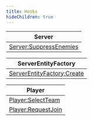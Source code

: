 ```yaml
---
title: Hooks
hideChildren: true
---
```

| Server                                                               |
| -------------------------------------------------------------------- |
| [Server:SuppressEnemies](/vext/ref/server/hook/serversuppressenemies) |

| ServerEntityFactory                                                          |
| ---------------------------------------------------------------------------- |
| [ServerEntityFactory:Create](/vext/ref/server/hook/serverentityfactorycreate) |

| Player                                                       |
| ------------------------------------------------------------ |
| [Player:SelectTeam](/vext/ref/server/hook/playerselectteam)   |
| [Player:RequestJoin](/vext/ref/server/hook/playerrequestjoin) |
